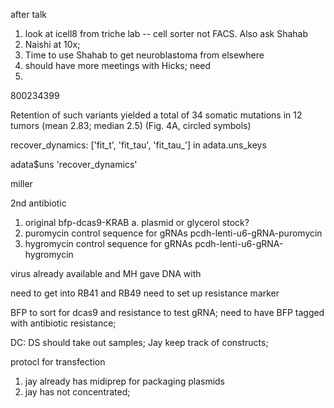 after talk
1. look at icell8 from triche lab -- cell sorter not FACS. Also ask Shahab
2. Naishi at 10x; 
3. Time to use Shahab to get neuroblastoma from elsewhere
4. should have more meetings with Hicks; need 
5. 

800234399

Retention of such variants yielded a total of 34 somatic mutations in 12 tumors (mean 2.83; median 2.5) (Fig. 4A, circled symbols)

recover_dynamics: ['fit_t', 'fit_tau', 'fit_tau_'] in adata.uns_keys 

adata$uns 'recover_dynamics'

miller 

2nd antibiotic

1. original bfp-dcas9-KRAB
a. plasmid or glycerol stock? 
2. puromycin control sequence for gRNAs pcdh-lenti-u6-gRNA-puromycin
3. hygromycin control sequence for gRNAs pcdh-lenti-u6-gRNA-hygromycin

virus already available and MH gave DNA with 

need to get into RB41 and RB49 need to set up resistance marker 

BFP to sort for dcas9 and resistance to test gRNA; need to have BFP tagged with antibiotic resistance; 

DC: DS should take out samples; Jay keep track of constructs; 

protocl for transfection
1. jay already has midiprep for packaging plasmids
2. jay has not concentrated; 


